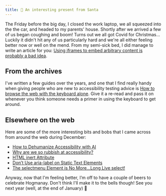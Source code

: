 ```yaml
---
title: 🎁 An interesting present from Santa
---
```


The Friday before the big day, I closed the work laptop, we all squeezed into the the car, and headed to my parents' house. Shortly after we arrived a few of us began coughing and boom! Turns out we all got Covid for Christmas… Luckily it didn't hit any of us particularly hard and we're all either feeling better now or well on the mend. From my semi-sick bed, I did manage to write an article for you: [Using iframes to embed arbitrary content is probably a bad idea](https://www.tempertemper.net/blog/using-iframes-to-embed-arbitrary-content-is-probably-a-bad-idea).


## From the archives

I've written a few guides over the years, and one that I find really handy when giving people who are new to accessibility testing advice is [How to browse the web with the keyboard alone](https://www.tempertemper.net/blog/how-to-browse-the-web-with-the-keyboard-alone). Give it a re-read and pass it on whenever you think someone needs a primer in using the keyboard to get around.


## Elsewhere on the web

Here are some of the more interesting bits and bobs that I came across from around the web during December:

- [How to Dehumanize Accessibility with AI](https://ashleemboyer.com/blog/how-to-dehumanize-accessibility-with-ai/)
- [Why are we so rubbish at accessibility?](https://carmemias.com/why-are-we-so-rubbish-at-accessibility/)
- [HTML inert Attribute](https://12daysofweb.dev/2024/html-inert-attribute/)
- [Don’t Use aria-label on Static Text Elements](https://benmyers.dev/blog/dont-use-aria-label-on-static-text-elements/)
- [The selectmenu Element is No More…Long Live select!](https://css-tricks.com/the-selectmenu-element-is-no-morelong-live-select/)

Anyway, now that I'm feeling better, I’m off to have a couple of beers to celebrate Hogmanay. Don't think I'll make it to the bells though! See you next year (well, at the end of January) 🍻
